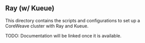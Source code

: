 ## Ray (w/ Kueue)

This directory contains the scripts and configurations to set up a CoreWeave cluster with Ray and Kueue. 

TODO: Documentation will be linked once it is available.